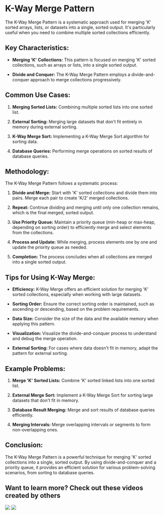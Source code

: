 # K-Way Merge Pattern

The K-Way Merge Pattern is a systematic approach used for merging 'K' sorted arrays, lists, or datasets into a single, sorted output. It's particularly useful when you need to combine multiple sorted collections efficiently.

## Key Characteristics:

- **Merging 'K' Collections:** This pattern is focused on merging 'K' sorted collections, such as arrays or lists, into a single sorted output.

- **Divide and Conquer:** The K-Way Merge Pattern employs a divide-and-conquer approach to merge collections progressively.

## Common Use Cases:

1. **Merging Sorted Lists:** Combining multiple sorted lists into one sorted list.

2. **External Sorting:** Merging large datasets that don't fit entirely in memory during external sorting.

3. **K-Way Merge Sort:** Implementing a K-Way Merge Sort algorithm for sorting data.

4. **Database Queries:** Performing merge operations on sorted results of database queries.

## Methodology:

The K-Way Merge Pattern follows a systematic process:

1. **Divide and Merge:** Start with 'K' sorted collections and divide them into pairs. Merge each pair to create 'K/2' merged collections.

2. **Repeat:** Continue dividing and merging until only one collection remains, which is the final merged, sorted output.

3. **Use Priority Queue:** Maintain a priority queue (min-heap or max-heap, depending on sorting order) to efficiently merge and select elements from the collections.

4. **Process and Update:** While merging, process elements one by one and update the priority queue as needed.

5. **Completion:** The process concludes when all collections are merged into a single sorted output.

## Tips for Using K-Way Merge:

- **Efficiency:** K-Way Merge offers an efficient solution for merging 'K' sorted collections, especially when working with large datasets.

- **Sorting Order:** Ensure the correct sorting order is maintained, such as ascending or descending, based on the problem requirements.

- **Data Size:** Consider the size of the data and the available memory when applying this pattern.

- **Visualization:** Visualize the divide-and-conquer process to understand and debug the merge operation.

- **External Sorting:** For cases where data doesn't fit in memory, adapt the pattern for external sorting.

## Example Problems:

1. **Merge 'K' Sorted Lists:** Combine 'K' sorted linked lists into one sorted list.

2. **External Merge Sort:** Implement a K-Way Merge Sort for sorting large datasets that don't fit in memory.

3. **Database Result Merging:** Merge and sort results of database queries efficiently.

4. **Merging Intervals:** Merge overlapping intervals or segments to form non-overlapping ones.

## Conclusion:

The K-Way Merge Pattern is a powerful technique for merging 'K' sorted collections into a single, sorted output. By using divide-and-conquer and a priority queue, it provides an efficient solution for various problem-solving scenarios, from sorting to database queries.

## Want to learn more? Check out these videos created by others

[![](https://img.youtube.com/vi/xS9Qix5RDA8/0.jpg)](https://www.youtube.com/watch?v=xS9Qix5RDA8) [![](https://img.youtube.com/vi/Xo54nlPHSpg/0.jpg)](https://www.youtube.com/watch?v=Xo54nlPHSpg)
